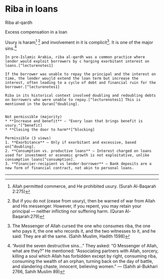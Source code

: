 # Riba in loans

Riba al-qardh

Excess compensation in a loan

Usury is haram[^1] [^2] and involvement in it is complicit[^3]. It is one of the major sins.[^majorsins]

~~~admonish note title="Pre-Islamic Arabic"
In pre-Islamic Arabia, riba al-qardh was a common practice where lender would exploit borrowers by c harging exorbitant interest on loans.[^lecturenotes1]

If the borrower was unable to repay the principal and the interest on time, the lender woujld extend the loan term but increase the interest, often leading to a cycle of debt and financial ruin for the borrower.[^lecturenotes1]

Riba in its historical context involved doubling and redoubling debts on borrowers who were unable to repay.[^lecturenotes1] This is mentioned in the Quran[^doubling].
~~~

~~~admonish question title="Bank deposits with interests"

Not permissible (majority)
* **Increase and benefit** — "Every loan that brings benefit is usury."[^benefit]
* **Closing the door to harm**[^blocking]

Permissible (3 views)
1. **Exorbitance** — Only if exorbitant and excessive, based on[^doubling].
2. **Consumption vs. productive loans** — Interest charged on loans used for investment or economic growth is not exploitative, unlike consumption loans[^consumption].
3. **Financier-recipient vs lender-borrower** — Bank deposits are a new form of financial contract, not akin to personal loans. 

~~~

---

[^1]: Allah permitted commerce, and He prohibited usury. (Surah Al-Baqarah 2:275)

[^2]: But if you do not (cease from usury), then be warned of war from Allah and His messenger. However, if you repent, you may retain your principal — neither inflicting nor suffering harm. (Quran Al-Baqarah:279)

[^3]: The Messenger of Allah cursed the one who consumes riba, the one who pays it, the one who records it, and the two witnesses to it, and he said: They are all the same. (Sahih Muslim, Hadith 1598)

[^majorsins]: “Avoid the seven destructive sins…” They asked: “O Messenger of Allah, what are they?” He mentioned: “Associating partners with Allah, sorcery, killing a soul which Allah has forbidden except by right, consuming riba, consuming the wealth of an orphan, turning back on the day of battle, and slandering chaste, innocent, believing women.” — (Sahih al-Bukhari 2766, Sahih Muslim 89)

[^lecturenotes1]: Based on lecture notes.

[^benefit]: Classical Islamic legal maxim

[^blocking]: Sadd al-dharai3, a key concept in Islamic jurisprudence

[^doubling]: O you who have believed, do not consume usury, doubled and multiplied, but fear Allah that you may be successful.

[^consumption]: Based on a prominent Islamic modernist
